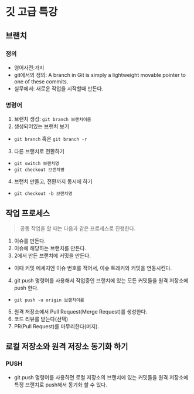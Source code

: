 # 깃 고급 특강

## 브랜치

### 정의
- 영어사전:가지
- git에서의 정의: A branch in Git is simply a lightweight movable pointer to one of these commits.
- 실무에서: 새로운 작업을 시작할때 만든다.

### 명령어
1. 브랜치 생성: `git branch 브랜치이름`
2. 생성되어있는 브랜치 보기
  - `git branch` 혹은 `git branch -r`
3. 다른 브랜치로 전환하기
  - `git switch 브랜치명`
  - `git checkout 브랜치명`
4. 브랜치 만들고, 전환까지 동시에 하기
  - `git checkout -b 브랜치명`



##  작업 프로세스
> 공동 작업을 할 때는 다음과 같은 프로세스로 진행한다.
1. 이슈를 만든다.
2. 이슈에 해당하는 브랜치를 만든다.
3. 2에서 만든 브랜치에 커밋을 만든다.
  - 이때 커밋 메세지엔 이슈 번호를 적어서, 이슈 트래커와 커밋을 연동시킨다.
4. git push 명령어를 사용해서 작업중인 브랜치에 있는 모든 커밋들을 원격 저장소에 push 한다.
  - `git push -u origin 브랜치이름`
5. 원격 저장소에서 Pull Request(Merge Request)를 생성한다.
6. 코드 리뷰를 받는다(선택)
7. PR(Pull Request)를 마무리한다(머지).


## 로컬 저장소와 원격 저장소 동기화 하기

### PUSH
  - git push 명령어를 사용하면 로컬 저장소의 브랜치에 있는 커밋들을 원격 저장소에 특정 브랜치로 push해서 동기화 할 수 있다.

  